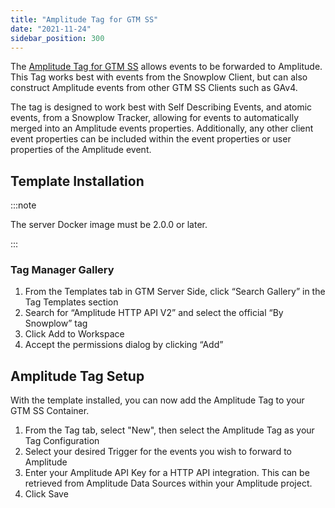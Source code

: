 ```yaml
---
title: "Amplitude Tag for GTM SS"
date: "2021-11-24"
sidebar_position: 300
---
```


The [Amplitude Tag for GTM SS](https://tagmanager.google.com/gallery/#/owners/snowplow/templates/snowplow-gtm-server-side-amplitude-tag) allows events to be forwarded to Amplitude. This Tag works best with events from the Snowplow Client, but can also construct Amplitude events from other GTM SS Clients such as GAv4.

The tag is designed to work best with Self Describing Events, and atomic events, from a Snowplow Tracker, allowing for events to automatically merged into an Amplitude events properties. Additionally, any other client event properties can be included within the event properties or user properties of the Amplitude event.

## Template Installation

:::note

The server Docker image must be 2.0.0 or later.

:::

### Tag Manager Gallery

1. From the Templates tab in GTM Server Side, click “Search Gallery” in the Tag Templates section
2. Search for “Amplitude HTTP API V2” and select the official “By Snowplow” tag
3. Click Add to Workspace
4. Accept the permissions dialog by clicking “Add”

## Amplitude Tag Setup

With the template installed, you can now add the Amplitude Tag to your GTM SS Container.

1. From the Tag tab, select "New", then select the Amplitude Tag as your Tag Configuration
2. Select your desired Trigger for the events you wish to forward to Amplitude
3. Enter your Amplitude API Key for a HTTP API integration. This can be retrieved from Amplitude Data Sources within your Amplitude project.
4. Click Save
